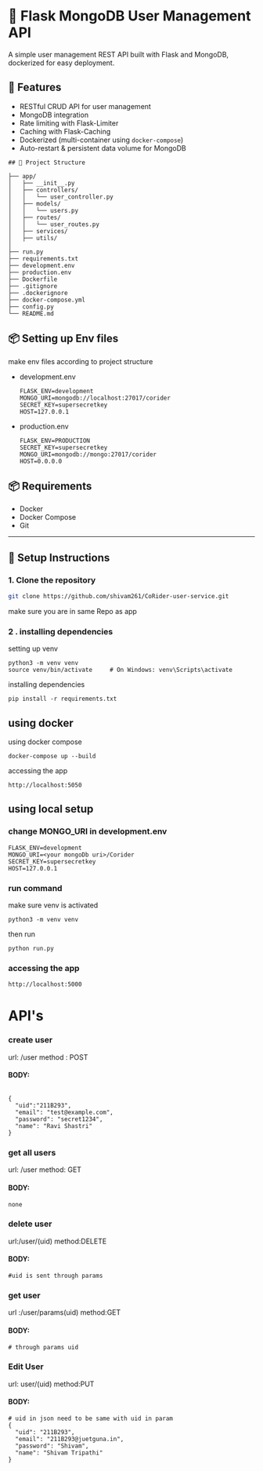 # 🐍 Flask MongoDB User Management API

A simple user management REST API built with Flask and MongoDB, dockerized for easy deployment.

## 🚀 Features

- RESTful CRUD API for user management
- MongoDB integration
- Rate limiting with Flask-Limiter
- Caching with Flask-Caching
- Dockerized (multi-container using `docker-compose`)
- Auto-restart & persistent data volume for MongoDB
```
## 🧱 Project Structure

├── app/
│   ├── __init__.py
│   ├── controllers/
│   │   └── user_controller.py
│   ├── models/
│   │   └── users.py
│   ├── routes/
│   │   └── user_routes.py
│   ├── services/
│   ├── utils/
│
├── run.py
├── requirements.txt
├── development.env
├── production.env
├── Dockerfile
├── .gitignore
├── .dockerignore
├── docker-compose.yml
├── config.py
└── README.md
```
## 📦 Setting up Env files
make env files according to project structure
- development.env
  ```
  FLASK_ENV=development
  MONGO_URI=mongodb://localhost:27017/corider
  SECRET_KEY=supersecretkey
  HOST=127.0.0.1
  ```
- production.env
  ```
  FLASK_ENV=PRODUCTION
  SECRET_KEY=supersecretkey
  MONGO_URI=mongodb://mongo:27017/corider
  HOST=0.0.0.0

  ```
## 📦 Requirements

- Docker
- Docker Compose
- Git

---

## 🔧 Setup Instructions

### 1. Clone the repository

```bash
git clone https://github.com/shivam261/CoRider-user-service.git

```
make sure you are in same Repo as app

### 2 . installing dependencies
setting up venv
```
python3 -m venv venv
source venv/bin/activate     # On Windows: venv\Scripts\activate
```
installing dependencies 
```
pip install -r requirements.txt
```
## using docker 
using docker compose 
```
docker-compose up --build

```
accessing the app
```
http://localhost:5050
```
## using local setup 
### change MONGO_URI in development.env
```
FLASK_ENV=development
MONGO_URI=<your mongoDb uri>/Corider
SECRET_KEY=supersecretkey
HOST=127.0.0.1
```
### run command 
make sure venv is activated 
```
python3 -m venv venv
```
then run 
```
python run.py
```
### accessing the app
```
http://localhost:5000
```
# API's
### create user 
url: /user  method : POST 
#### BODY:
```

{
  "uid":"211B293",
  "email": "test@example.com",
  "password": "secret1234",
  "name": "Ravi Shastri"
}

```
### get all users
url: /user   method: GET
#### BODY:
```
none 
```
### delete user
url:/user/(uid) method:DELETE
#### BODY:
```
#uid is sent through params
```
### get user 
url :/user/params(uid) method:GET
#### BODY:
```
# through params uid 
```
### Edit User
url: user/(uid) method:PUT
#### BODY:
```
# uid in json need to be same with uid in param 
{
  "uid": "211B293",
  "email": "211B293@juetguna.in",
  "password": "Shivam",
  "name": "Shivam Tripathi"
}
```
